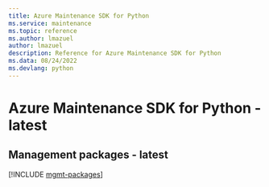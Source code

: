 ```yaml
---
title: Azure Maintenance SDK for Python
ms.service: maintenance
ms.topic: reference
ms.author: lmazuel
author: lmazuel
description: Reference for Azure Maintenance SDK for Python
ms.data: 08/24/2022
ms.devlang: python
---
```

# Azure Maintenance SDK for Python - latest

## Management packages - latest
[!INCLUDE [mgmt-packages](maintenance-mgmt-index.md)]